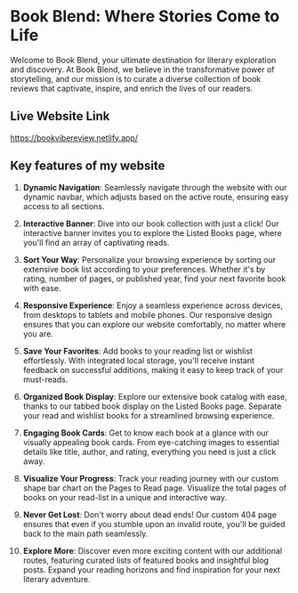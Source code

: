 
# Book Blend: Where Stories Come to Life



Welcome to Book Blend, your ultimate destination for literary exploration and discovery. At Book Blend, we believe in the transformative power of storytelling, and our mission is to curate a diverse collection of book reviews that captivate, inspire, and enrich the lives of our readers.

## Live Website Link 

https://bookvibereview.netlify.app/


## Key features of my website

1. **Dynamic Navigation**: Seamlessly navigate through the website with our dynamic navbar, which adjusts based on the active route, ensuring easy access to all sections.

2. **Interactive Banner**: Dive into our book collection with just a click! Our interactive banner invites you to explore the Listed Books page, where you'll find an array of captivating reads.

3. **Sort Your Way**: Personalize your browsing experience by sorting our extensive book list according to your preferences. Whether it's by rating, number of pages, or published year, find your next favorite book with ease.

4. **Responsive Experience**: Enjoy a seamless experience across devices, from desktops to tablets and mobile phones. Our responsive design ensures that you can explore our website comfortably, no matter where you are.

5. **Save Your Favorites**: Add books to your reading list or wishlist effortlessly. With integrated local storage, you'll receive instant feedback on successful additions, making it easy to keep track of your must-reads.

6. **Organized Book Display**: Explore our extensive book catalog with ease, thanks to our tabbed book display on the Listed Books page. Separate your read and wishlist books for a streamlined browsing experience.

7. **Engaging Book Cards**: Get to know each book at a glance with our visually appealing book cards. From eye-catching images to essential details like title, author, and rating, everything you need is just a click away.

8. **Visualize Your Progress**: Track your reading journey with our custom shape bar chart on the Pages to Read page. Visualize the total pages of books on your read-list in a unique and interactive way.

9. **Never Get Lost**: Don't worry about dead ends! Our custom 404 page ensures that even if you stumble upon an invalid route, you'll be guided back to the main path seamlessly.

10. **Explore More**: Discover even more exciting content with our additional routes, featuring curated lists of featured books and insightful blog posts. Expand your reading horizons and find inspiration for your next literary adventure.